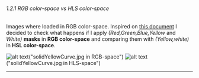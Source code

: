 ###### 1.2.1 RGB color-space  vs HLS color-space

Images where loaded in RGB color-space. Inspired on [this document](http://opencv-python-tutroals.readthedocs.io/en/latest/py_tutorials/py_imgproc/py_colorspaces/py_colorspaces.html) I decided to check what happens if I apply _(Red,Green,Blue,Yellow_ and _White)_ __masks__ in **RGB color-space** and comparing them with _(Yellow,white)_ in **HSL color-space**.

![alt text][image1]("solidYellowCurve.jpg in RGB-space") ![alt text][image2]("solidYellowCurve.jpg in HLS-space")



---
[//]: # (Image References)

[image1]: ./step_by_step_images/a_rgb-mask/5.png "solidYellowCurve.jpg in RGB-space"
[image2]: ./step_by_step_images/b_hls-mask/5.png "solidYellowCurve.jpg in HLS-space"




